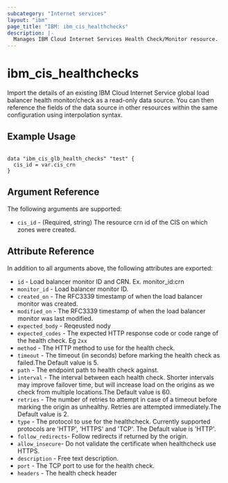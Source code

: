 ```yaml
---
subcategory: "Internet services"
layout: "ibm"
page_title: "IBM: ibm_cis_healthchecks"
description: |-
  Manages IBM Cloud Internet Services Health Check/Monitor resource.
---
```


# ibm_cis_healthchecks

Import the details of an existing IBM Cloud Internet Service global load balancer health monitor/check as a read-only data source. You can then reference the fields of the data source in other resources within the same configuration using interpolation syntax.

## Example Usage

```hcl

data "ibm_cis_glb_health_checks" "test" {
  cis_id = var.cis_crn
}

```

## Argument Reference

The following arguments are supported:

- `cis_id` - (Required, string) The resource crn id of the CIS on which zones were created.

## Attribute Reference

In addition to all arguments above, the following attributes are exported:

- `id` - Load balancer monitor ID and CRN. Ex. monitor_id:crn
- `monitor_id` - Load balancer monitor ID.
- `created_on` - The RFC3339 timestamp of when the load balancer monitor was created.
- `modified_on` - The RFC3339 timestamp of when the load balancer monitor was last modified.
- `expected_body` - Reqeusted nody
- `expected_codes` - The expected HTTP response code or code range of the health check. Eg `2xx`
- `method` - The HTTP method to use for the health check.
- `timeout` - The timeout (in seconds) before marking the health check as failed.The Default value is 5.
- `path` - The endpoint path to health check against.
- `interval` - The interval between each health check. Shorter intervals may improve failover time, but will increase load on the origins as we check from multiple locations.The Default value is 60.
- `retries` - The number of retries to attempt in case of a timeout before marking the origin as unhealthy. Retries are attempted immediately.The Default value is 2.
- `type` - The protocol to use for the healthcheck. Currently supported protocols are 'HTTP', 'HTTPS' and 'TCP'. The Default value is 'HTTP'.
- `follow_redirects`- Follow redirects if returned by the origin.
- `allow_insecure`- Do not validate the certificate when healthcheck use HTTPS.
- `description` - Free text description.
- `port` - The TCP port to use for the health check.
- `headers` - The health check header
